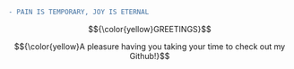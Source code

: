 ```diff
- PAIN IS TEMPORARY, JOY IS ETERNAL
```
$${\color{yellow}GREETINGS}$$ 

$${\color{yellow}A pleasure having you taking your time to check out my Github!}$$
